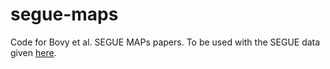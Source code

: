 # segue-maps
Code for Bovy et al. SEGUE MAPs papers. To be used with the SEGUE data given [here](https://zenodo.org/record/211326#.WFiy7aIrKCQ).
